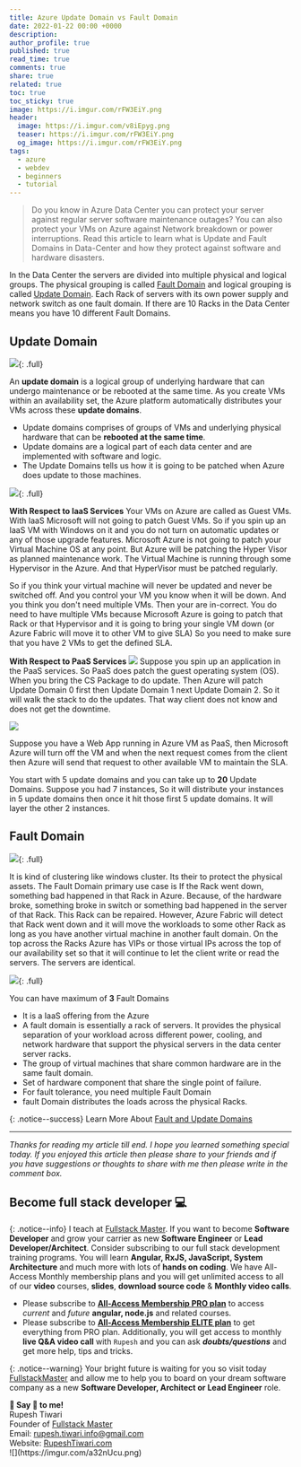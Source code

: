 ```yaml
---
title: Azure Update Domain vs Fault Domain
date: 2022-01-22 00:00 +0000
description:
author_profile: true
published: true
read_time: true
comments: true
share: true
related: true
toc: true
toc_sticky: true
image: https://i.imgur.com/rFW3EiY.png
header:
  image: https://i.imgur.com/v8iEpyg.png
  teaser: https://i.imgur.com/rFW3EiY.png
  og_image: https://i.imgur.com/rFW3EiY.png
tags:
  - azure
  - webdev
  - beginners
  - tutorial
---
```


> Do you know in Azure Data Center you can protect your server against regular server software maintenance outages? You can also protect your VMs on Azure against Network breakdown or power interruptions. Read this article to learn what is Update and Fault Domains in Data-Center and how they protect against software and hardware disasters.

In the Data Center the servers are divided into multiple physical and logical groups. The physical grouping is called [Fault Domain](#why-do-we-separate-servers-in-different-racks) and logical grouping is called [Update Domain](#why-group-servers-in-update-domains). Each Rack of servers with its own power supply and network switch as one fault domain. If there are 10 Racks in the Data Center means you have 10 different Fault Domains.

## Update Domain

![](https://imgur.com/go8fjZ9.png){: .full}

An **update domain** is a logical group of underlying hardware that can undergo maintenance or be rebooted at the same time. As you create VMs within an availability set, the Azure platform automatically distributes your VMs across these **update domains**.

- Update domains comprises of groups of VMs and underlying physical hardware that can be **rebooted at the same time**.
- Update domains are a logical part of each data center and are implemented with software and logic.
- The Update Domains tells us how it is going to be patched when Azure does update to those machines.

![](https://imgur.com/FmgxQu5.png){: .full}

**With Respect to IaaS Services**
Your VMs on Azure are called as Guest VMs. With IaaS Microsoft will not going to patch Guest VMs. So if you spin up an IaaS VM with Windows on it and you do not turn on automatic updates or any of those upgrade features. Microsoft Azure is not going to patch your Virtual Machine OS at any point. But Azure will be patching the Hyper Visor as planned maintenance work. The Virtual Machine is running through some Hypervisor in the Azure. And that HyperVisor must be patched regularly.

So if you think your virtual machine will never be updated and never be switched off. And you control your VM you know when it will be down. And you think you don't need multiple VMs. Then your are in-correct. You do need to have multiple VMs because Microsoft Azure is going to patch that Rack or that Hypervisor and it is going to bring your single VM down (or Azure Fabric will move it to other VM to give SLA) So you need to make sure that you have 2 VMs to get the defined SLA.

**With Respect to PaaS Services**
![](https://imgur.com/IhbZ0o1.png)
Suppose you spin up an application in the PaaS services. So PaaS does patch the guest operating system (OS). When you bring the CS Package to do update. Then Azure will patch Update Domain 0 first then Update Domain 1 next Update Domain 2. So it will walk the stack to do the updates. That way client does not know and does not get the downtime.

![](https://imgur.com/WSze6Do.png)

Suppose you have a Web App running in Azure VM as PaaS, then Microsoft Azure will turn off the VM and when the next request comes from the client then Azure will send that request to other available VM to maintain the SLA.

You start with 5 update domains and you can take up to **20** Update Domains. Suppose you had 7 instances, So it will distribute your instances in 5 update domains then once it hit those first 5 update domains. It will layer the other 2 instances.

## Fault Domain

![](https://imgur.com/8nolkCg.png){: .full}

It is kind of clustering like windows cluster. Its their to protect the physical assets. The Fault Domain primary use case is If the Rack went down, something bad happened in that Rack in Azure. Because, of the hardware broke, something broke in switch or something bad happened in the server of that Rack. This Rack can be repaired. However, Azure Fabric will detect that Rack went down and it will move the workloads to some other Rack as long as you have another virtual machine in another fault domain. On the top across the Racks Azure has VIPs or those virtual IPs across the top of our availability set so that it will continue to let the client write or read the servers. The servers are identical.

![](https://i.imgur.com/lSGq9iI.png){: .full}

You can have maximum of **3** Fault Domains

- It is a IaaS offering from the Azure
- A fault domain is essentially a rack of servers. It provides the physical separation of your workload across different power, cooling, and network hardware that support the physical servers in the data center server racks.
- The group of virtual machines that share common hardware are in the same fault domain.
- Set of hardware component that share the single point of failure.
- For fault tolerance, you need multiple Fault Domain
- fault Domain distributes the loads across the physical Racks.

{: .notice--success}
Learn More About [Fault and Update Domains](https://docs.microsoft.com/en-us/azure/virtual-machines/availability)

---

_Thanks for reading my article till end. I hope you learned something special today. If you enjoyed this article then please share to your friends and if you have suggestions or thoughts to share with me then please write in the comment box._

## Become full stack developer 💻

{: .notice--info}
I teach at [Fullstack Master](https://www.fullstackmaster.net). If you want to become **Software Developer** and grow your carrier as new **Software Engineer** or **Lead Developer/Architect**. Consider subscribing to our full stack development training programs. You will learn **Angular, RxJS, JavaScript, System Architecture** and much more with lots of **hands on coding**. We have All-Access Monthly membership plans and you will get unlimited access to all of our **video** courses, **slides**, **download source code** & **Monthly video calls**.

- Please subscribe to **[All-Access Membership PRO plan](https://www.fullstackmaster.net/pro)** to access _current_ and _future_ **angular, node.js** and related courses.
- Please subscribe to **[All-Access Membership ELITE plan](https://www.fullstackmaster.net/elite)** to get everything from PRO plan. Additionally, you will get access to monthly **live Q&A video call** with `Rupesh` and you can ask **_doubts/questions_** and get more help, tips and tricks.

{: .notice--warning}
Your bright future is waiting for you so visit today [FullstackMaster](www.fullstackmaster.net) and allow me to help you to board on your dream software company as a new **Software Developer, Architect or Lead Engineer** role.

<div class="notice--success">
<strong>💖 Say 👋 to me!</strong>
<br>Rupesh Tiwari
<br>Founder of <a href="https://www.fullstackmaster.net">Fullstack Master </a>
<br>Email: <a href="mailto:rupesh.tiwari.info@gmail.com?subject=Hi">rupesh.tiwari.info@gmail.com</a>
<br>Website: <a href="https://www.rupeshtiwari.com">RupeshTiwari.com </a>
</div>
![](https://imgur.com/a32nUcu.png)
